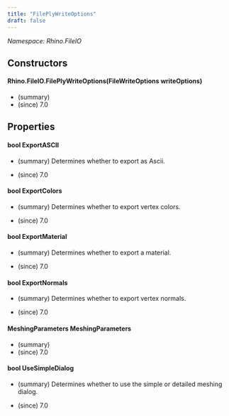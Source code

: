 ```yaml
---
title: "FilePlyWriteOptions"
draft: false
---
```


*Namespace: Rhino.FileIO*
## Constructors
#### Rhino.FileIO.FilePlyWriteOptions(FileWriteOptions writeOptions)
- (summary) 
- (since) 7.0
## Properties
#### bool ExportASCII
- (summary) 
     Determines whether to export as Ascii.
     
- (since) 7.0
#### bool ExportColors
- (summary) 
     Determines whether to export vertex colors.
     
- (since) 7.0
#### bool ExportMaterial
- (summary) 
     Determines whether to export a material.
     
- (since) 7.0
#### bool ExportNormals
- (summary) 
     Determines whether to export vertex normals.
     
- (since) 7.0
#### MeshingParameters MeshingParameters
- (summary) 
- (since) 7.0
#### bool UseSimpleDialog
- (summary) 
     Determines whether to use the simple or detailed meshing dialog.
     
- (since) 7.0
